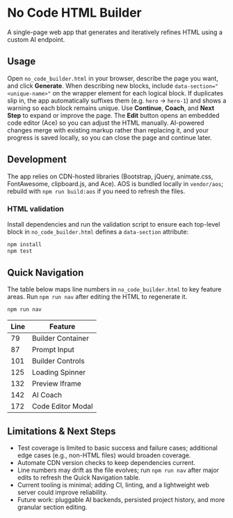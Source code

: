 # No Code HTML Builder

A single-page web app that generates and iteratively refines HTML using a custom AI endpoint.

## Usage

Open `no_code_builder.html` in your browser, describe the page you want, and click **Generate**. When describing new blocks, include `data-section="<unique-name>"` on the wrapper element for each logical block. If duplicates slip in, the app automatically suffixes them (e.g. `hero` → `hero-1`) and shows a warning so each block remains unique. Use **Continue**, **Coach**, and **Next Step** to expand or improve the page. The **Edit** button opens an embedded code editor (Ace) so you can adjust the HTML manually. AI-powered changes merge with existing markup rather than replacing it, and your progress is saved locally, so you can close the page and continue later.


## Development

The app relies on CDN-hosted libraries (Bootstrap, jQuery, animate.css, FontAwesome, clipboard.js, and Ace). AOS is bundled locally in `vendor/aos`; rebuild with `npm run build:aos` if you need to refresh the files.

### HTML validation

Install dependencies and run the validation script to ensure each top-level block in `no_code_builder.html` defines a `data-section` attribute:

```sh
npm install
npm test
```

## Quick Navigation

The table below maps line numbers in `no_code_builder.html` to key feature areas. Run `npm run nav` after editing the HTML to regenerate it.

```sh
npm run nav
```

| Line | Feature |
| ---- | ------- |
| 79 | Builder Container |
| 87 | Prompt Input |
| 101 | Builder Controls |
| 125 | Loading Spinner |
| 132 | Preview Iframe |
| 142 | AI Coach |
| 172 | Code Editor Modal |

## Limitations & Next Steps

- Test coverage is limited to basic success and failure cases; additional edge cases (e.g., non-HTML files) would broaden coverage.
- Automate CDN version checks to keep dependencies current.
- Line numbers may drift as the file evolves; run `npm run nav` after major edits to refresh the Quick Navigation table.
- Current tooling is minimal; adding CI, linting, and a lightweight web server could improve reliability.
- Future work: pluggable AI backends, persisted project history, and more granular section editing.

